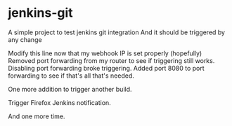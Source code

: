 # jenkins-git
A simple project to test jenkins git integration
And it should be triggered by any change

Modify this line now that my webhook IP is set properly (hopefully)  
Removed port forwarding from my router to see if triggering still works.  
Disabling port forwarding broke triggering. Added port 8080 to port forwarding to see if that's all that's needed.  

One more addition to trigger another build.  

Trigger Firefox Jenkins notification.

And one more time.
